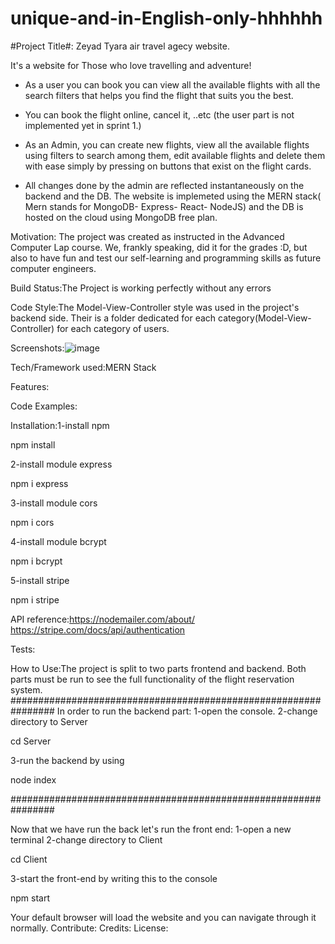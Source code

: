 # unique-and-in-English-only-hhhhhh #

#Project Title#: Zeyad Tyara air travel agecy  website.

It's a website for Those who love travelling and adventure!
- As a user you can book you can view all the available flights with all the search filters that helps you find the flight that suits you the best.
- You can book the flight online, cancel it, ..etc (the user part is not implemented yet in sprint 1.)
 
- As an Admin, you can create new flights, view all the available flights using filters to search among them, edit available flights and delete them with ease simply by pressing on buttons that exist on the flight cards. 
- All changes done by the admin are reflected instantaneously on the backend and the DB.
 The website is implemeted using the MERN stack( Mern stands for MongoDB- Express- React- NodeJS) and the DB is hosted on the cloud using MongoDB free plan.   


Motivation: 
The project was created as instructed in the Advanced Computer Lap course. We, frankly speaking, did it for the grades :D, but also to have fun and test our self-learning and programming skills as future computer engineers. 

Build Status:The Project is working perfectly without any errors


Code Style:The Model-View-Controller style was used in the project's backend side. Their is a folder dedicated for each category(Model-View-Controller) for each category of users.




Screenshots:![image](https://user-images.githubusercontent.com/82762206/147270894-edd4a470-5180-48d3-a146-64c7dcdcc8a8.png)



Tech/Framework used:MERN Stack

Features:

Code Examples:

Installation:1-install npm

npm install

2-install module express

npm i express

3-install module cors

npm i cors

4-install module bcrypt

npm i bcrypt

5-install stripe

npm i stripe



API reference:https://nodemailer.com/about/
https://stripe.com/docs/api/authentication

Tests:




How to Use:The project is split to two parts frontend and backend.
Both parts must be run to see the full functionality of the flight reservation system.
################################################################
In order to run the backend part:
1-open the console.
2-change directory to Server

cd Server

3-run the backend by using

node index

################################################################

Now that we have run the back let's run the front end:
1-open a new terminal
2-change directory to Client

cd Client

3-start the front-end by writing this to the console

npm start

Your default browser will load the website and you can navigate through it normally.
Contribute:
Credits:
License:
